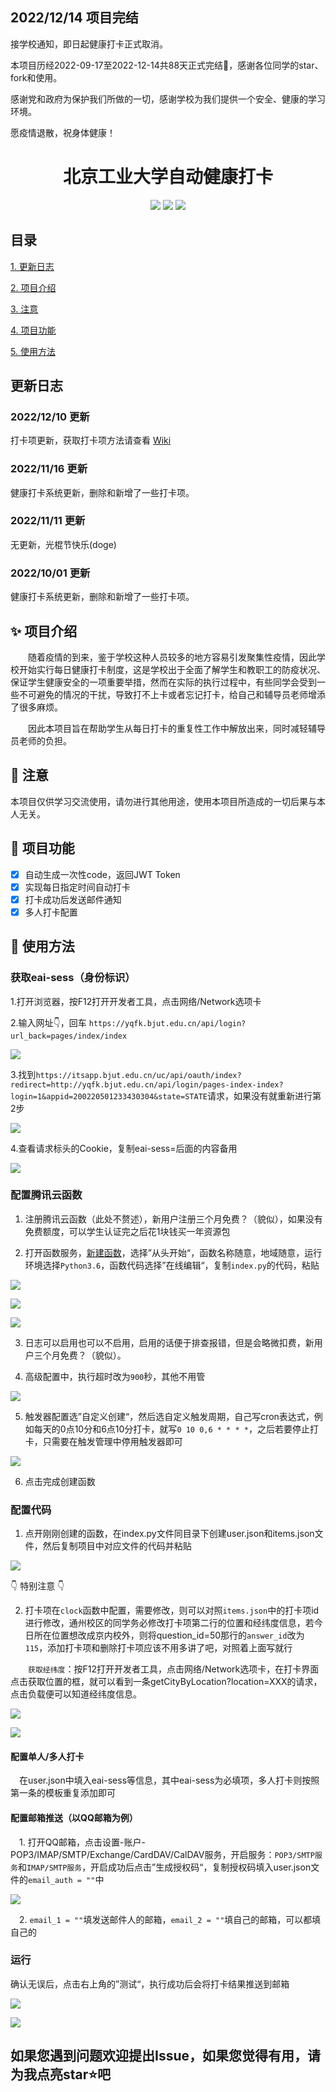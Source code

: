## 2022/12/14 项目完结

接学校通知，即日起健康打卡正式取消。

本项目历经2022-09-17至2022-12-14共88天正式完结🎉，感谢各位同学的star、fork和使用。

感谢党和政府为保护我们所做的一切，感谢学校为我们提供一个安全、健康的学习环境。

愿疫情退散，祝身体健康！

<div align="center">
 <h1 align="center">北京工业大学自动健康打卡</h1>
 
 ![](https://img.shields.io/badge/Author-sw1128-red) 
 ![](https://img.shields.io/github/forks/sw1128/bjut_auto_clock) 
 ![](https://img.shields.io/github/stars/sw1128/bjut_auto_clock?color=green)
</div>

## 目录
[1. 更新日志](#更新日志)

[2. 项目介绍](#xmjs)

[3. 注意](#zy)

[4. 项目功能](#xmgn)

[5. 使用方法](#syff)

## 更新日志
### 2022/12/10 更新
打卡项更新，获取打卡项方法请查看 [Wiki](../../wiki)
### 2022/11/16 更新
健康打卡系统更新，删除和新增了一些打卡项。
### 2022/11/11 更新
无更新，光棍节快乐(doge)
### 2022/10/01 更新
健康打卡系统更新，删除和新增了一些打卡项。

## <span id="xmjs">✨ 项目介绍</span>

&emsp;&emsp;随着疫情的到来，鉴于学校这种人员较多的地方容易引发聚集性疫情，因此学校开始实行每日健康打卡制度，这是学校出于全面了解学生和教职工的防疫状况、保证学生健康安全的一项重要举措，然而在实际的执行过程中，有些同学会受到一些不可避免的情况的干扰，导致打不上卡或者忘记打卡，给自己和辅导员老师增添了很多麻烦。

&emsp;&emsp;因此本项目旨在帮助学生从每日打卡的重复性工作中解放出来，同时减轻辅导员老师的负担。
## <span id="zy">📢 注意</span>
本项目仅供学习交流使用，请勿进行其他用途，使用本项目所造成的一切后果与本人无关。
## <span id="xmgn">🎄 项目功能</sapn>

* [x] 自动生成一次性code，返回JWT Token
* [x] 实现每日指定时间自动打卡
* [x] 打卡成功后发送邮件通知
* [x] 多人打卡配置

## <span id="syff">🔔 使用方法</sapn>
### 获取eai-sess（身份标识）
1.打开浏览器，按F12打开开发者工具，点击网络/Network选项卡

2.输入网址👇，回车
`https://yqfk.bjut.edu.cn/api/login?url_back=pages/index/index`

![](https://zwhy-1310134253.cos.ap-beijing.myqcloud.com/clock1.jpg)

3.找到`https://itsapp.bjut.edu.cn/uc/api/oauth/index?redirect=http://yqfk.bjut.edu.cn/api/login/pages-index-index?login=1&appid=200220501233430304&state=STATE`请求，如果没有就重新进行第2步

![](https://zwhy-1310134253.cos.ap-beijing.myqcloud.com/clock2.jpg)

4.查看请求标头的Cookie，复制eai-sess=后面的内容备用

![](https://zwhy-1310134253.cos.ap-beijing.myqcloud.com/clock3.jpg)

### 配置腾讯云函数

1. 注册腾讯云函数（此处不赘述），新用户注册三个月免费？（貌似），如果没有免费额度，可以学生认证完之后花1块钱买一年资源包

2. 打开函数服务，[新建函数](https://console.cloud.tencent.com/scf/list-create?rid=1&ns=default&createType=empty)，选择”从头开始“，函数名称随意，地域随意，运行环境选择`Python3.6`，函数代码选择”在线编辑“，复制`index.py`的代码，粘贴

![](https://zwhy-1310134253.cos.ap-beijing.myqcloud.com/clock4.jpg)

![](https://zwhy-1310134253.cos.ap-beijing.myqcloud.com/clock5.jpg)

![](https://zwhy-1310134253.cos.ap-beijing.myqcloud.com/clock6_1.jpg)

3. 日志可以启用也可以不启用，启用的话便于排查报错，但是会略微扣费，新用户三个月免费？（貌似）。

4. 高级配置中，执行超时改为`900`秒，其他不用管

![](https://zwhy-1310134253.cos.ap-beijing.myqcloud.com/clock7.jpg)

5. 触发器配置选”自定义创建“，然后选自定义触发周期，自己写cron表达式，例如每天的0点10分和6点10分打卡，就写`0 10 0,6 * * * *`，之后若要停止打卡，只需要在触发管理中停用触发器即可

![](https://zwhy-1310134253.cos.ap-beijing.myqcloud.com/clock8.jpg)

6. 点击完成创建函数

### 配置代码

1. 点开刚刚创建的函数，在index.py文件同目录下创建user.json和items.json文件，然后复制项目中对应文件的代码并粘贴

![](https://zwhy-1310134253.cos.ap-beijing.myqcloud.com/clock9.jpg)

👇 特别注意 👇

2. 打卡项在`clock`函数中配置，需要修改，则可以对照`items.json`中的打卡项id进行修改，通州校区的同学务必修改打卡项第二行的位置和经纬度信息，若今日所在位置想改成京内校外，则将question_id=50那行的`answer_id`改为`115`，添加打卡项和删除打卡项应该不用多讲了吧，对照着上面写就行

　　`获取经纬度`：按F12打开开发者工具，点击网络/Network选项卡，在打卡界面点击获取位置的框，就可以看到一条getCityByLocation?location=XXX的请求，点击负载便可以知道经纬度信息。

![](https://zwhy-1310134253.cos.ap-beijing.myqcloud.com/clock10.jpg)

![](https://zwhy-1310134253.cos.ap-beijing.myqcloud.com/clock11.jpg)

#### 配置单人/多人打卡
 
　在user.json中填入eai-sess等信息，其中eai-sess为必填项，多人打卡则按照第一条的模板重复添加即可

#### 配置邮箱推送（以QQ邮箱为例）

　1. 打开QQ邮箱，点击设置-账户-POP3/IMAP/SMTP/Exchange/CardDAV/CalDAV服务，开启服务：`POP3/SMTP服务`和`IMAP/SMTP服务`，开启成功后点击”生成授权码“，复制授权码填入user.json文件的`email_auth = ""`中
 
![](https://zwhy-1310134253.cos.ap-beijing.myqcloud.com/clock12.jpg)

　2. `email_1 = ""`填发送邮件人的邮箱，`email_2 = ""`填自己的邮箱，可以都填自己的

### 运行

确认无误后，点击右上角的”测试“，执行成功后会将打卡结果推送到邮箱

![](https://zwhy-1310134253.cos.ap-beijing.myqcloud.com/clock13.jpg)

![](https://zwhy-1310134253.cos.ap-beijing.myqcloud.com/clock14.jpg)

## 如果您遇到问题欢迎提出Issue，如果您觉得有用，请为我点亮star⭐吧
